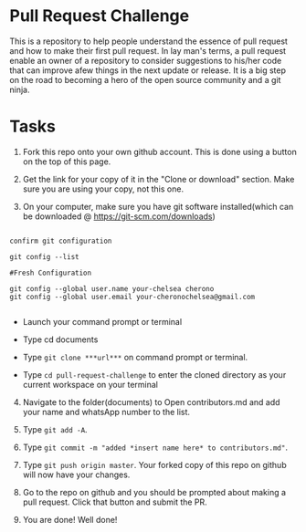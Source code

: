 # Pull Request Challenge
This is a repository to help people understand the essence of pull request and how to make their first pull request. In lay man's terms, a pull request enable an owner of a repository to consider suggestions to his/her code that can improve afew things in the next update or release. It is a big step on the road to becoming a hero of the open source community and a git ninja.

# Tasks

1. Fork this repo onto your own github account. This is done using a button on the top of this page.

2. Get the link for your copy of it in the "Clone or download" section. Make sure you are using your copy, not this one.

3. On your computer, make sure you have git software installed(which can be downloaded @ https://git-scm.com/downloads)

```Optional

confirm git configuration

git config --list

#Fresh Configuration

git config --global user.name your-chelsea cherono
git config --global user.email your-cheronochelsea@gmail.com


```

- Launch your command prompt or terminal
- Type cd documents
- Type `git clone ***url***` on command prompt or terminal.

- Type `cd pull-request-challenge` to enter the cloned directory as your current workspace on your terminal 

4. Navigate to the folder(documents) to Open contributors.md and add your name and whatsApp number to the list.

5. Type `git add -A`.

6. Type `git commit -m "added *insert name here* to contributors.md"`.

7. Type `git push origin master`. Your forked copy of this repo on github will now have your changes.

8. Go to the repo on github and you should be prompted about making a pull request. Click that button and submit the PR.

9. You are done! Well done!

